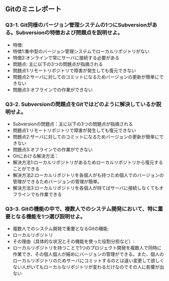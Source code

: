 ## Gitのミニレポート
### Q3-1. Git同様のバージョン管理システムの1つにSubversionがある。Subversionの特徴および問題点を説明せよ。
* 特徴:
* 特徴1:集中型のバージョン管理システムでローカルリポジトリがない
* 特徴2:オンラインで常にサーバに接続する必要がある
* 問題点: 主に以下の3つの問題点が指摘される
*   問題点1:リモートリポジトリで障害が発生しても復元できない
*   問題点2:サーバに対してのコミットになるためバージョンの更新が簡単にできない
*   問題点3:オフラインでの作業ができない
### Q3-2. Subversionの問題点をGitではどのように解決しているか説明せよ。
* Subversionの問題点：主に以下の3つの問題点が指摘される
*   問題点1:リモートリポジトリで障害が発生しても復元できない
*   問題点2:サーバに対してのコミットになるためバージョンの更新が簡単にできない
*   問題点3:オフラインでの作業ができない
* Gitにおける解決方法：
*   解決方法1:ローカルリポジトリがあるためローカルリポジトリから復元することができる
*   解決方法2:ローカルリポジトリを各個人がも持つため個人でのバージョンの管理ができるためバージョンの管理が簡単。
*   解決方法3:ローカルリポジトリを各個人が持てばサーバに接続しなくてもオフラインでも作業できる
### Q3-3. Gitの機能の中で、複数人でのシステム開発において、特に重要となる機能を1つ選び説明せよ。
* 複数人でのシステム開発で重要となるGitの機能:
*   ローカルリポジトリ
* その理由（具体的な状況とその機能を使った役割分担など）:
*   ローカルリポジトリを持つことで1つのプロジェクト開発を複数人で同時に作業でき、その個人個人が細めにバージョンの管理ができる。また、個人のローカルリポジトリのためサーバにコミットするのとは違い変更して欲しくない人がいてもローカルなリポジトリが変わるだけなのでその人に影響が出ない
